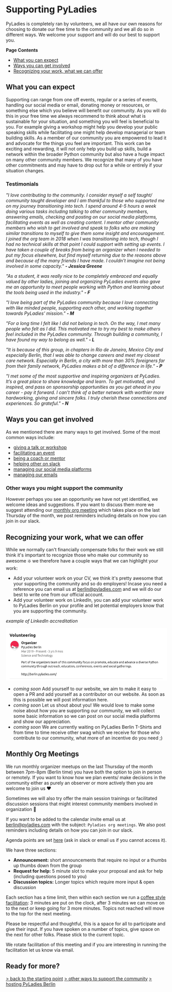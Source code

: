 # Supporting PyLadies

PyLadies is completely ran by volunteers, we all have our own reasons for choosing to donate our free time to the community and we all do so in different ways. We welcome your support and will do our best to support you.

**Page Contents**

- [What you can expect](#what-you-can-expect)
- [Ways you can get involved](#ways-you-can-get-involved)
- [Recognizing your work, what we can offer](#recognizing-your-work-what-we-can-offer)


## What you can expect

Supporting can range from one off events, regular or a series of events, handling our social media or email, donating money or resources, or something else which you believe will benefit our community. As you will do this in your free time we always recommend to think about what is sustainable for your situation, and something you will feel is beneficial to you. For example giving a workshop might help you develop your public speaking skills while facilitating one might help develop managerial or team building skills. As a member of our community you are empowered to lead it and advocate for the things you feel are important. This work can be exciting and rewarding, it will not only help you build up skills, build a network within the broader Python community but also have a huge impact on many other community members. We recognize that many of you have other commitments and may have to drop out for a while or entirely if your situation changes.

### Testimonials

*"I love contributing to the community. I consider myself a self taught/ community taught developer and I am thankful to those who supported me on my journey transitioning into tech. I spend around 4-5 hours a week doing various tasks including talking to other community members, answering emails, checking and posting on our social media platforms, facilitating events as well as creating content. I mentor other community members who wish to get involved and speak to folks who are making similar transitions to myself to give them some insight and encouragement. I joined the org team in 2018 when I was transitioning into tech, though I had no technical skills at that point I could support with setting up events. I have taken a couple of breaks from being an organizer when I needed to put my focus elsewhere, but find myself returning due to the reasons above and because of the many friends I have made. I couldn't imagine not being involved in some capacity."*
***- Jessica Greene***


*"As a student, it was really nice to be completely embraced and equally valued by other ladies, joining and organizing PyLadies events also gave me an opportunity to meet people working with Python and learning about the tools being used in the industry."* 
***- F***


*"I love being part of the PyLadies community because I love connecting with like minded people, supporting each other, and working together towards PyLadies’ mission."*
***- M***


*"For a long time I felt like I did not belong in tech. On the way, I met many people who felt as I did. This motivated me to try my best to make others feel included in the PyLadies community. Through building a community, I have found my way to belong as well."*
***- L***


*"It is because of this group, in chapters in Rio de Janeiro, Mexico City and especially Berlin, that I was able to change careers and meet my closest care network. Especially in Berlin, a city with more than 30% foreigners far from their family network, PyLadies makes a bit of a difference in life."*
***- P***


*"I met some of the most supportive and inspiring organizers at PyLadies. It’s a great place to share knowledge and learn. To get motivated, and inspired, and pass on sponsorship opportunities as you get ahead in you career - pay it forward. I can’t think of a better network with worthier more hardworking, giving and sincere folks. I truly cherish these connections and experiences. So grateful."*
***- N***

## Ways you can get involved

As we mentioned there are many ways to get involved. Some of the most common ways include:

- [giving a talk or workshop](./giving_a_workshop_or_talk.md)
- [facilitating an event](./facilitating_events.md)
- [being a coach or mentor](./coaching.md)
- [helping other on slack](./coaching.md#support-others-on-slack)
- [managing our social media platforms](./social_media.md)
- [managing our emails](./accounts.md#email-account-management)

### Other ways you might support the community

However perhaps you see an opportunity we have not yet identified, we welcome ideas and suggestions. If you want to discuss them more we suggest attending our [monthly org meeting](#monthly-org-meetings) which takes place on the last Thursday of the month, we post reminders including details on how you can join in our slack.

## Recognizing your work, what we can offer

While we normally can't financially compensate folks for their work we still think it's important to recognize those who make our community so awesome :sparkle: we therefore have a couple ways that we can highlight your work:

- Add your volunteer work on your CV, we think it's pretty awesome that your supporting the community and so do employers! Incase you need a reference you can email us at [berlin@pyladies.com](mailto:berlin@pyladies.com) and we will do our best to write one from our official account.
- Add your volunteer work on LinkedIn, you can add your volunteer work to PyLadies Berlin on your profile and let potential employers know that you are supporting the community. 

*example of LinkedIn accreditation*

<img src="../assets/imgs/example_linkedin_volunteering.png" alt="screen shot of linkedin profile with volunteering at PyLadies Berlin">

- *coming soon* Add yourself to our website, we aim to make it easy to open a PR and add yourself as a contributor on our website. As soon as this is possible we will post information here.
- *coming soon* Let us shout about you! We would love to make some noise about how you are supporting our community, we will collect some basic information so we can post on our social media platforms and show our appreciation.
- *coming soon* We are currently waiting on PyLadies Berlin T-Shirts and from time to time receive other swag which we receive for those who contribute to our community, what more of an incentive do you need ;)


## Monthly Org Meetings

We run monthly organizer meetups on the last Thursday of the month between 7pm-8pm (Berlin time) you have both the option to join in person or remotely. If you want to know how we plan events/ make decisions in the community either as purely an observer or more actively then you are welcome to join us :heart:

Sometimes we will also try offer the main session trainings or facilitated discussion sessions that might interest community members involved in organization :slightly_smiling_face:

If you want to be added to the calendar invite email us at [berlin@pyladies.com](berlin@pladies.com) with the subject: `Pyladies org meetings`. We also post reminders including details on how you can join in our slack.

Agenda points are set [here](https://www.google.com/url?q=https://docs.google.com/document/d/11kaYPgLb4HXavPUbgTTngdGLXZjNMjW-LNnA4FkguYY/edit?usp%3Dsharing&sa=D&source=calendar&usd=2&usg=AOvVaw2nxnPeDc7vquLAu5sG459c) (ask in slack or email us if you cannot access it).

We have three sections:
- **Announcement:** short announcements that require no input or a thumbs up thumbs down from the group
- **Request for help:** 5 minute slot to make your proposal and ask for help (including questions posed to you)
- **Discussion topics:** Longer topics which require more input & open discussion

Each section has a time limit, then within each section we run a [coffee style facilitation](https://www.scrum.org/resources/blog/lean-coffee-5-minutes): 3 minutes are put on the clock, after 3 minutes we can move on to the next or keep going for 3 more minutes. Topics not reached will move to the top for the next meeting.

Please be respectful and thoughtful, this is a space for all to participate and give their input. If you have spoken on a number of topics, give space on the next for other folks. Please stick to the current topic.

We rotate facilitation of this meeting and if you are interesting in running the facilitation let us know via email.


## Ready for more?

[> back to the starting point](../start_here.md)
[> other ways to support the community](./supporting_pyladies.md#other-ways-you-might-support-the-community)
[> hosting PyLadies Berlin](./hosting_and_sponsorship.md#hosting-pyladies)
